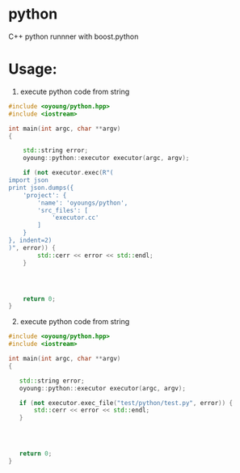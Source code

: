 # python
C++ python runnner with boost.python

# Usage:
1. execute python code from string

```cpp
#include <oyoung/python.hpp>
#include <iostream>

int main(int argc, char **argv)
{

    std::string error;
    oyoung::python::executor executor(argc, argv);

    if (not executor.exec(R"(
import json
print json.dumps({
    'project': {
        'name': 'oyoungs/python',
        'src_files': [
            'executor.cc'
        ]
    }
}, indent=2)
)", error)) {
        std::cerr << error << std::endl;
    }




    return 0;
}

```

2. execute python code from string

```cpp
#include <oyoung/python.hpp>
#include <iostream>

int main(int argc, char **argv)
{

   std::string error;
   oyoung::python::executor executor(argc, argv);

   if (not executor.exec_file("test/python/test.py", error)) {
       std::cerr << error << std::endl;
   }




   return 0;
}

```

